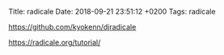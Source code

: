 Title:  radicale
Date:   2018-09-21 23:51:12 +0200
Tags: radicale


<https://github.com/kyokenn/djradicale>

<https://radicale.org/tutorial/>
